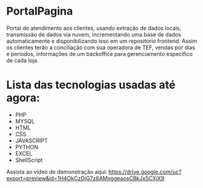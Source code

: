 # PortalPagina
Portal de atendimento aos clientes, usando extração de dados locais, transmissão de dados via nuvem, incrementando uma base de dados automaticamente e disponibilizando isso em um repositório frontend. 
Assim os clientes terão a conciliação com sua operadora de TEF, vendas por dias e períodos, informações de um backoffice para gerenciamento específico de cada loja.

# Lista das tecnologias usadas até agora:
- PHP
- MYSQL
- HTML
- CSS
- JAVASCRIPT
- PYTHON
- EXCEL
- ShellScript

 Assista ao vídeo de demonstração aqui: https://drive.google.com/uc?export=preview&id=1H4OkCzDjG7z6AMxggeaosCBkJx5CXjX9
